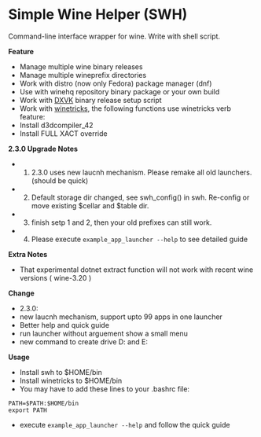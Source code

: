 # Simple Wine Helper (SWH)

 Command-line interface wrapper for wine. Write with shell script.

 **Feature**
* Manage multiple wine binary releases
* Manage multiple wineprefix directories
* Work with distro (now only Fedora) package manager (dnf)
* Use with winehq repository binary package or your own build
* Work with [DXVK](https://github.com/doitsujin/dxvk) binary release setup script
* Work with [winetricks](https://wiki.winehq.org/Winetricks), the following functions use winetricks verb feature:
* Install d3dcompiler_42
* Install FULL XACT override

 **2.3.0 Upgrade Notes**
* 1) 2.3.0 uses new laucnh mechanism. Please remake all old launchers.(should be quick)
* 2) Default storage dir changed, see swh_config() in swh. Re-config or move existing $cellar and $table dir.
* 3) finish setp 1 and 2, then your old prefixes can still work.
* 4) Please execute `example_app_launcher --help` to see detailed guide

 **Extra Notes**
* That experimental dotnet extract function will not work with recent wine versions ( wine-3.20 )

 **Change**
* 2.3.0:
* new laucnh mechanism, support upto 99 apps in one launcher
* Better help and quick guide
* run launcher without arguement show a small menu
* new command to create drive D: and E:

 **Usage**
 
* Install swh to $HOME/bin
* Install winetricks to $HOME/bin
* You may have to add these lines to your .bashrc file:
```
PATH=$PATH:$HOME/bin
export PATH
```
* execute `example_app_launcher --help` and follow the quick guide

